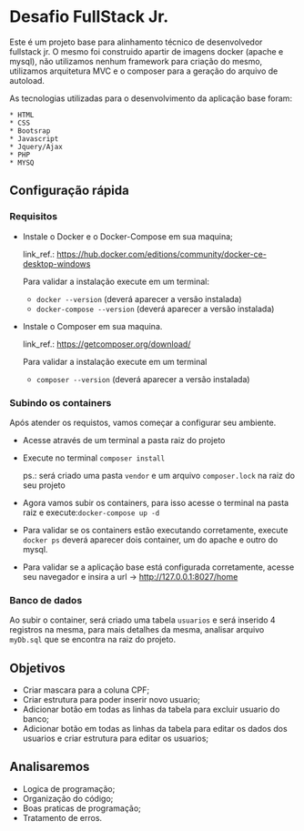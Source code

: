 # Desafio FullStack Jr.

Este é um projeto base para alinhamento técnico de desenvolvedor fullstack jr. O mesmo foi construido apartir de imagens docker (apache e mysql), não utilizamos nenhum framework para criação do mesmo, utilizamos arquitetura MVC e o composer para a geração do arquivo de autoload.

As tecnologias utilizadas para o desenvolvimento da aplicação base foram:
	
	* HTML
	* CSS
	* Bootsrap
	* Javascript
	* Jquery/Ajax
	* PHP
	* MYSQ


## Configuração rápida
 ### Requisitos
 * Instale o Docker e o Docker-Compose em sua maquina;
 
    link_ref.: https://hub.docker.com/editions/community/docker-ce-desktop-windows
 
    Para validar a instalação execute em um terminal:
    * ```docker --version``` (deverá aparecer a versão instalada)
    * ```docker-compose --version``` (deverá aparecer a versão instalada)
 * Instale o Composer em sua maquina.
    
    link_ref.: https://getcomposer.org/download/
    
    Para validar a instalação execute em um terminal 
    * ```composer --version``` (deverá aparecer a versão instalada)
 
 ### Subindo os containers

 Após atender os requistos, vamos começar a configurar seu ambiente.
 
 * Acesse através de um terminal a pasta raiz do projeto
 * Execute no terminal ```composer install```
   
    ps.: será criado uma pasta ```vendor``` e um arquivo ```composer.lock``` na raiz do seu projeto
 
 * Agora vamos subir os containers, para isso acesse o terminal na pasta raiz e execute:```docker-compose up -d```
 * Para validar se os containers estão executando corretamente, 
    execute ```docker ps``` deverá aparecer dois container, um do apache e outro do mysql.

 * Para validar se a aplicação base está configurada corretamente, acesse seu navegador e insira a url -> http://127.0.0.1:8027/home

 ### Banco de dados

 Ao subir o container, será criado uma tabela ```usuarios``` e será inserido 4 registros na mesma, para mais detalhes da mesma, analisar arquivo ```myDb.sql``` que se encontra na raiz do projeto.


## Objetivos
 * Criar mascara para a coluna CPF;
 * Criar estrutura para poder inserir novo usuario;
 * Adicionar botão em todas as linhas da tabela para excluir usuario do banco;
 * Adicionar botão em todas as linhas da tabela para editar os dados dos usuarios e criar estrutura para editar os usuarios;


## Analisaremos
 * Logica de programação;
 * Organização do código;
 * Boas praticas de programação;
 * Tratamento de erros.